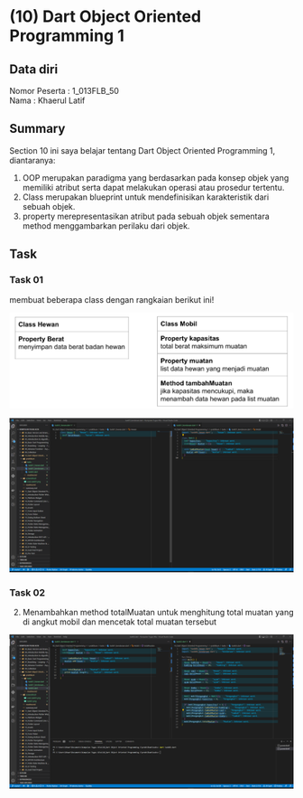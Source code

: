 # (10) Dart Object Oriented Programming 1
## Data diri 
Nomor Peserta  : 1_013FLB_50  <br />
Nama : Khaerul Latif

## Summary 
Section 10 ini saya belajar tentang Dart Object Oriented Programming 1, diantaranya:
1. OOP merupakan paradigma yang berdasarkan pada konsep objek yang memiliki atribut serta dapat melakukan operasi atau prosedur tertentu.
2. Class merupakan blueprint untuk mendefinisikan karakteristik dari sebuah objek.
3. property merepresentasikan atribut pada sebuah objek sementara method menggambarkan perilaku dari objek.

## Task
### Task 01
membuat beberapa class dengan rangkaian berikut ini!

![imgSoalTask01](screenshoot/soal_task01.png)

![imgTask01](screenshoot/task01.png)

### Task 02
2. Menambahkan method totalMuatan untuk menghitung total muatan yang di angkut mobil dan mencetak total muatan tersebut

![imgTask02](screenshoot/task02.png)